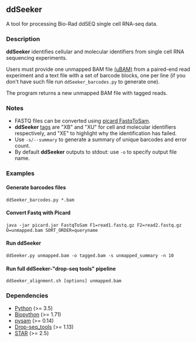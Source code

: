## ddSeeker
A tool for processing Bio-Rad ddSEQ single cell RNA-seq data.

### Description
**ddSeeker** identifies cellular and molecular identifiers from single cell RNA sequencing experiments.

Users must provide one unmapped BAM file
[(uBAM)](https://gatkforums.broadinstitute.org/gatk/discussion/11008/ubam-unmapped-bam-format)
from a paired-end read experiment and a text file with a set of barcode blocks,
one per line (if you don't have such file run `ddSeeker_barcodes.py` to generate one).

The program returns a new unmapped BAM file with tagged reads.

### Notes
- FASTQ files can be converted using [picard FastqToSam](https://broadinstitute.github.io/picard/command-line-overview.html#FastqToSam).
- **ddSeeker** [tags](https://genome.sph.umich.edu/wiki/SAM#What_are_TAGs.3F)
  are "XB" and "XU" for cell and molecular identifiers respectively, and "XE" 
  to highlight why the identification has failed.
- Use `-s/--summary` to generate a summary of unique barcodes
  and error count.
- By default **ddSeeker** outputs to stdout: use `-o` to specify output file name.

### Examples
#### Generate barcodes files
    ddSeeker_barcodes.py *.bam

#### Convert Fastq with Picard
    java -jar picard.jar FastqToSam F1=read1.fastq.gz F2=read2.fastq.gz O=unmapped.bam SORT_ORDER=queryname

#### Run ddSeeker
    ddSeeker.py unmapped.bam -o tagged.bam -s unmapped_summary -n 10

#### Run full ddSeeker-"drop-seq tools" pipeline
    ddSeeker_alignment.sh [options] unmapped.bam

### Dependencies
- [Python](https://www.python.org/downloads/release/python-365/) (>= 3.5)
- [Biopython](http://biopython.org/wiki/Download) (>= 1.71)
- [pysam](https://pysam.readthedocs.io/en/latest/index.html) (>= 0.14)
- [Drop-seq_tools](http://mccarrolllab.com/dropseq/) (>= 1.13)
- [STAR](https://github.com/alexdobin/STAR) (>= 2.5)
